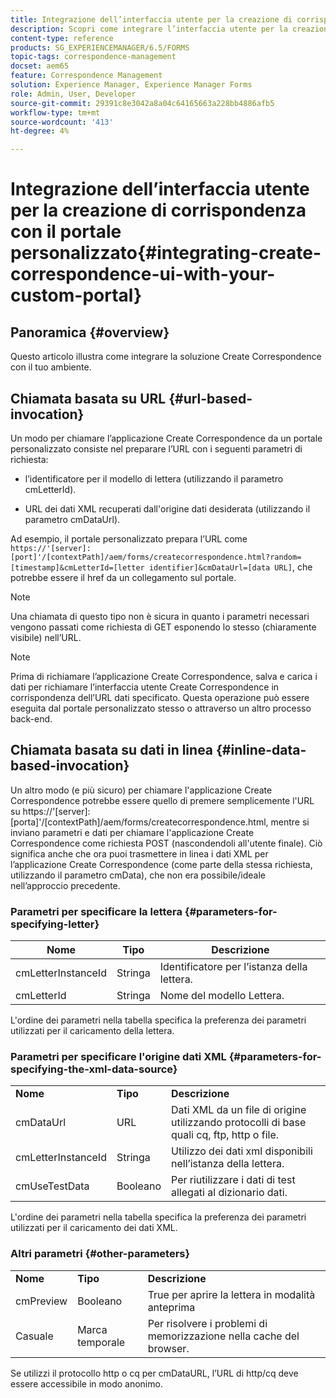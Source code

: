 ```yaml
---
title: Integrazione dell’interfaccia utente per la creazione di corrispondenza con il portale personalizzato
description: Scopri come integrare l’interfaccia utente per la creazione di corrispondenza con il portale personalizzato
content-type: reference
products: SG_EXPERIENCEMANAGER/6.5/FORMS
topic-tags: correspondence-management
docset: aem65
feature: Correspondence Management
solution: Experience Manager, Experience Manager Forms
role: Admin, User, Developer
source-git-commit: 29391c8e3042a8a04c64165663a228bb4886afb5
workflow-type: tm+mt
source-wordcount: '413'
ht-degree: 4%

---
```


# Integrazione dell’interfaccia utente per la creazione di corrispondenza con il portale personalizzato{#integrating-create-correspondence-ui-with-your-custom-portal}

## Panoramica {#overview}

Questo articolo illustra come integrare la soluzione Create Correspondence con il tuo ambiente.

## Chiamata basata su URL {#url-based-invocation}

Un modo per chiamare l’applicazione Create Correspondence da un portale personalizzato consiste nel preparare l’URL con i seguenti parametri di richiesta:

* l’identificatore per il modello di lettera (utilizzando il parametro cmLetterId).

* URL dei dati XML recuperati dall&#39;origine dati desiderata (utilizzando il parametro cmDataUrl).

Ad esempio, il portale personalizzato prepara l’URL come\
`https://'[server]:[port]'/[contextPath]/aem/forms/createcorrespondence.html?random=[timestamp]&cmLetterId=[letter identifier]&cmDataUrl=[data URL]`, che potrebbe essere il href da un collegamento sul portale.

>[!NOTE]
>
>Una chiamata di questo tipo non è sicura in quanto i parametri necessari vengono passati come richiesta di GET esponendo lo stesso (chiaramente visibile) nell’URL.

>[!NOTE]
>
>Prima di richiamare l’applicazione Create Correspondence, salva e carica i dati per richiamare l’interfaccia utente Create Correspondence in corrispondenza dell’URL dati specificato. Questa operazione può essere eseguita dal portale personalizzato stesso o attraverso un altro processo back-end.

## Chiamata basata su dati in linea {#inline-data-based-invocation}

Un altro modo (e più sicuro) per chiamare l&#39;applicazione Create Correspondence potrebbe essere quello di premere semplicemente l&#39;URL su https://&#39;[server]:[porta]&#39;/[contextPath]/aem/forms/createcorrespondence.html, mentre si inviano parametri e dati per chiamare l&#39;applicazione Create Correspondence come richiesta POST (nascondendoli all&#39;utente finale). Ciò significa anche che ora puoi trasmettere in linea i dati XML per l’applicazione Create Correspondence (come parte della stessa richiesta, utilizzando il parametro cmData), che non era possibile/ideale nell’approccio precedente.

### Parametri per specificare la lettera {#parameters-for-specifying-letter}

| **Nome** | **Tipo** | **Descrizione** |
|---|---|---|
| cmLetterInstanceId | Stringa | Identificatore per l’istanza della lettera. |
| cmLetterId | Stringa | Nome del modello Lettera. |

L&#39;ordine dei parametri nella tabella specifica la preferenza dei parametri utilizzati per il caricamento della lettera.

### Parametri per specificare l&#39;origine dati XML {#parameters-for-specifying-the-xml-data-source}

<table>
 <tbody>
  <tr>
   <td><strong>Nome</strong></td> 
   <td><strong>Tipo</strong></td> 
   <td><strong>Descrizione</strong></td> 
  </tr>
  <tr>
   <td>cmDataUrl<br /> </td> 
   <td>URL</td> 
   <td>Dati XML da un file di origine utilizzando protocolli di base quali cq, ftp, http o file.<br /> </td> 
  </tr>
  <tr>
   <td>cmLetterInstanceId</td> 
   <td>Stringa</td> 
   <td>Utilizzo dei dati xml disponibili nell’istanza della lettera.</td> 
  </tr>
  <tr>
   <td>cmUseTestData</td> 
   <td>Booleano</td> 
   <td>Per riutilizzare i dati di test allegati al dizionario dati.</td> 
  </tr>
 </tbody>
</table>

L&#39;ordine dei parametri nella tabella specifica la preferenza dei parametri utilizzati per il caricamento dei dati XML.

### Altri parametri {#other-parameters}

<table>
 <tbody>
  <tr>
   <td><strong>Nome</strong></td> 
   <td><strong>Tipo</strong></td> 
   <td><strong>Descrizione</strong></td> 
  </tr>
  <tr>
   <td>cmPreview<br /> </td> 
   <td>Booleano</td> 
   <td>True per aprire la lettera in modalità anteprima<br /> </td> 
  </tr>
  <tr>
   <td>Casuale</td> 
   <td>Marca temporale</td> 
   <td>Per risolvere i problemi di memorizzazione nella cache del browser.</td> 
  </tr>
 </tbody>
</table>

Se utilizzi il protocollo http o cq per cmDataURL, l’URL di http/cq deve essere accessibile in modo anonimo.
